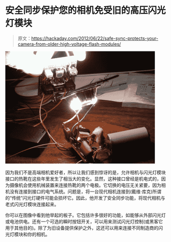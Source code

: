 # 安全同步保护您的相机免受旧的高压闪光灯模块

> 原文：<https://hackaday.com/2012/06/22/safe-sync-protects-your-camera-from-older-high-voltage-flash-modules/>

![](img/0f5be261b170b785b46b76ff075bd05b.png "driving-high-voltage-flash")

因为我们不是高端相机爱好者，所以让我们感到惊讶的是，允许相机与闪光灯模块接口的热靴在这些年里发生了相当大的变化。显然，这种接口曾经是机电式的，因为摄像机会使用机械装置来连接热靴的两个电极。它切换的电压无关紧要，因为相机没有连接到接口的电气系统。问题是，将一台现代相机连接到(戴维·库克)所谓的“传统”闪光灯硬件可能会损坏它。因此，他开发了安全同步功能，将现代相机与老式闪光灯模块连接起来。

你可以在图像中看到他举起的板子。它包括许多很好的功能，如能够从外部闪光灯或电池供电。还有一个可选的瞬时按钮开关，可以用来测试闪光灯控制(或黑客它用于其他目的)。除了为旧设备提供保护之外，这还可以用来连接不同制造商的闪光灯模块和你的相机。